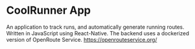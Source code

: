 # CoolRunner App

An application to track runs, and automatically generate running routes. Written in JavaScript using React-Native. The backend uses a dockerized version of OpenRoute Service. https://openrouteservice.org/
